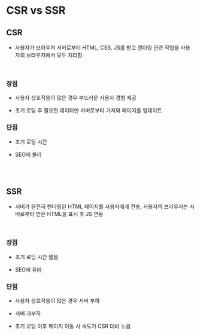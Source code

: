 # CSR vs SSR

## CSR

- 사용자가 브라우저 서버로부터 HTML, CSS, JS를 받고 렌더링 관련 작업을 사용자의 브라우저에서 모두 처리함

<br/>

### 장점

- 사용자 상호작용이 많은 경우 부드러운 사용자 경험 제공

- 초기 로딩 후 필요한 데이터만 서버로부터 가져와 페이지를 업데이트

### 단점

- 초기 로딩 시간

- SEO에 불리

<br/>
<br/>

## SSR

- 서버가 완전히 렌더링된 HTML 페이지를 사용자에게 전송, 사용자의 브라우저는 서버로부터 받은 HTML을 표시 후 JS 연동

<br/>

### 장점

- 초기 로딩 시간 짧음

- SEO에 유리

### 단점

- 사용자 상호작용이 많은 경우 서버 부하

- 서버 과부하

- 초기 로딩 이후 페이지 이동 시 속도가 CSR 대비 느림
